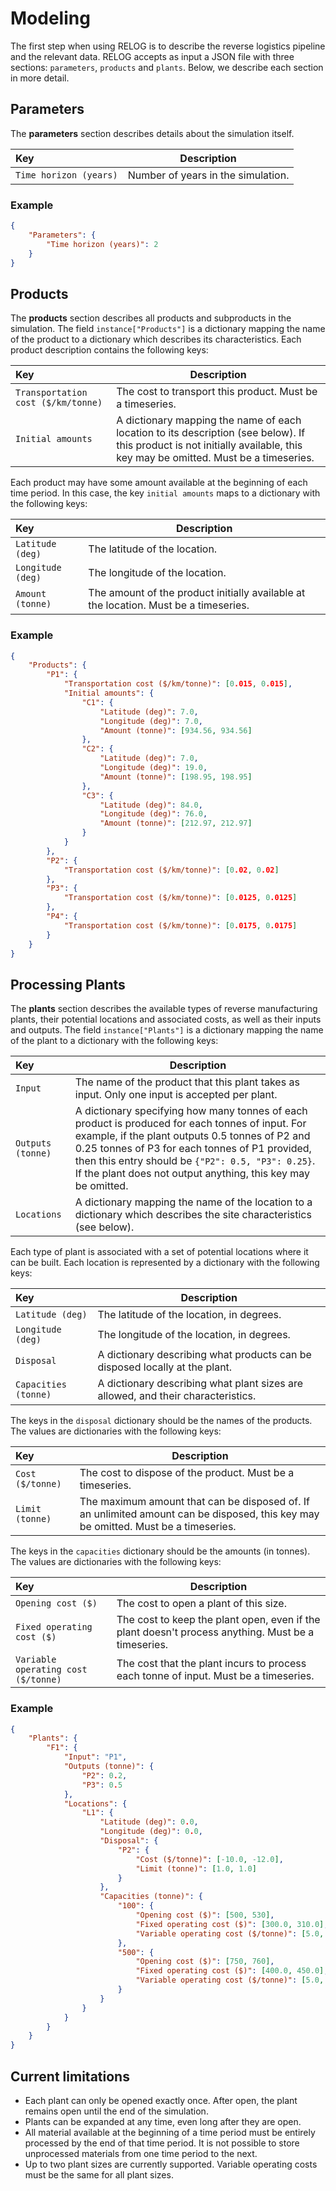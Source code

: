 # Modeling

The first step when using RELOG is to describe the reverse logistics pipeline and the relevant data. RELOG accepts as input a JSON file with three sections: `parameters`, `products` and `plants`. Below, we describe each section in more detail.

## Parameters

The **parameters** section describes details about the simulation itself.

| Key                     | Description
|:------------------------|---------------|
|`Time horizon (years)`   | Number of years in the simulation.


### Example
```json
{
    "Parameters": {
        "Time horizon (years)": 2
    }
}
```

## Products

The **products** section describes all products and subproducts in the simulation. The field `instance["Products"]` is a dictionary mapping the name of the product to a dictionary which describes its characteristics. Each product description contains the following keys:

| Key                                   | Description
|:--------------------------------------|---------------|
|`Transportation cost ($/km/tonne)`    | The cost to transport this product. Must be a timeseries.
|`Initial amounts`                      | A dictionary mapping the name of each location to its description (see below). If this product is not initially available, this key may be omitted. Must be a timeseries.

Each product may have some amount available at the beginning of each time period. In this case, the key `initial amounts` maps to a dictionary with the following keys:

| Key                     | Description
|:------------------------|---------------|
| `Latitude (deg)`        | The latitude of the location.
| `Longitude (deg)`       | The longitude of the location.
| `Amount (tonne)`       | The amount of the product initially available at the location. Must be a timeseries.

### Example

```json
{
    "Products": {
        "P1": {
            "Transportation cost ($/km/tonne)": [0.015, 0.015],
            "Initial amounts": {
                "C1": {
                    "Latitude (deg)": 7.0,
                    "Longitude (deg)": 7.0,
                    "Amount (tonne)": [934.56, 934.56]
                },
                "C2": {
                    "Latitude (deg)": 7.0,
                    "Longitude (deg)": 19.0,
                    "Amount (tonne)": [198.95, 198.95]
                },
                "C3": {
                    "Latitude (deg)": 84.0,
                    "Longitude (deg)": 76.0,
                    "Amount (tonne)": [212.97, 212.97]
                }
            }
        },
        "P2": {
            "Transportation cost ($/km/tonne)": [0.02, 0.02]
        },
        "P3": {
            "Transportation cost ($/km/tonne)": [0.0125, 0.0125]
        },
        "P4": {
            "Transportation cost ($/km/tonne)": [0.0175, 0.0175]
        }
    }
}
```

## Processing Plants

The **plants** section describes the available types of reverse manufacturing plants, their potential locations and associated costs, as well as their inputs and outputs. The field `instance["Plants"]` is a dictionary mapping the name of the plant to a dictionary with the following keys:

| Key                     | Description
|:------------------------|---------------|
| `Input`                 | The name of the product that this plant takes as input. Only one input is accepted per plant.
| `Outputs (tonne)`               | A dictionary specifying how many tonnes of each product is produced for each tonnes of input. For example, if the plant outputs 0.5 tonnes of P2 and 0.25 tonnes of P3 for each tonnes of P1 provided, then this entry should be `{"P2": 0.5, "P3": 0.25}`. If the plant does not output anything, this key may be omitted.
| `Locations`             | A dictionary mapping the name of the location to a dictionary which describes the site characteristics (see below).

Each type of plant is associated with a set of potential locations where it can be built. Each location is represented by a dictionary with the following keys:

| Key                           | Description
|:------------------------------|---------------|
| `Latitude (deg)`              | The latitude of the location, in degrees.
| `Longitude (deg)`             | The longitude of the location, in degrees.
| `Disposal`                    | A dictionary describing what products can be disposed locally at the plant.
| `Capacities (tonne)`         | A dictionary describing what plant sizes are allowed, and their characteristics.

The keys in the `disposal` dictionary should be the names of the products. The values are dictionaries with the following keys:

| Key                     | Description
|:------------------------|---------------|
| `Cost ($/tonne)`       | The cost to dispose of the product. Must be a timeseries.
| `Limit (tonne)`        | The maximum amount that can be disposed of. If an unlimited amount can be disposed, this key may be omitted. Must be a timeseries.


The keys in the `capacities` dictionary should be the amounts (in tonnes). The values are dictionaries with the following keys:

| Key                                   | Description
|:--------------------------------------|---------------|
| `Opening cost ($)`                    | The cost to open a plant of this size.
| `Fixed operating cost ($)`            | The cost to keep the plant open, even if the plant doesn't process anything. Must be a timeseries.
| `Variable operating cost ($/tonne)`  | The cost that the plant incurs to process each tonne of input. Must be a timeseries.

### Example

```json
{
    "Plants": {
        "F1": {
            "Input": "P1",
            "Outputs (tonne)": {
                "P2": 0.2,
                "P3": 0.5
            },
            "Locations": {
                "L1": {
                    "Latitude (deg)": 0.0,
                    "Longitude (deg)": 0.0,
                    "Disposal": {
                        "P2": {
                            "Cost ($/tonne)": [-10.0, -12.0],
                            "Limit (tonne)": [1.0, 1.0]
                        }
                    },
                    "Capacities (tonne)": {
                        "100": {
                            "Opening cost ($)": [500, 530],
                            "Fixed operating cost ($)": [300.0, 310.0],
                            "Variable operating cost ($/tonne)": [5.0, 5.2]
                        },
                        "500": {
                            "Opening cost ($)": [750, 760],
                            "Fixed operating cost ($)": [400.0, 450.0],
                            "Variable operating cost ($/tonne)": [5.0, 5.2]
                        }
                    }
                }
            }
        }
    }
}
```

## Current limitations

* Each plant can only be opened exactly once. After open, the plant remains open until the end of the simulation.
* Plants can be expanded at any time, even long after they are open.
* All material available at the beginning of a time period must be entirely processed by the end of that time period. It is not possible to store unprocessed materials from one time period to the next.
* Up to two plant sizes are currently supported. Variable operating costs must be the same for all plant sizes.